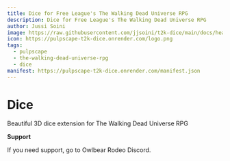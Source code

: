 ```yaml
---
title: Dice for Free League's The Walking Dead Universe RPG
description: Dice for Free League's The Walking Dead Universe RPG
author: Jussi Soini
image: https://raw.githubusercontent.com/jjsoini/t2k-dice/main/docs/header.jpg
icon: https://pulpscape-t2k-dice.onrender.com/logo.png
tags:
  - pulpscape
  - the-walking-dead-universe-rpg
  - dice
manifest: https://pulpscape-t2k-dice.onrender.com/manifest.json
---
```


# Dice

Beautiful 3D dice extension for The Walking Dead Universe RPG

**Support**

If you need support, go to Owlbear Rodeo Discord.
